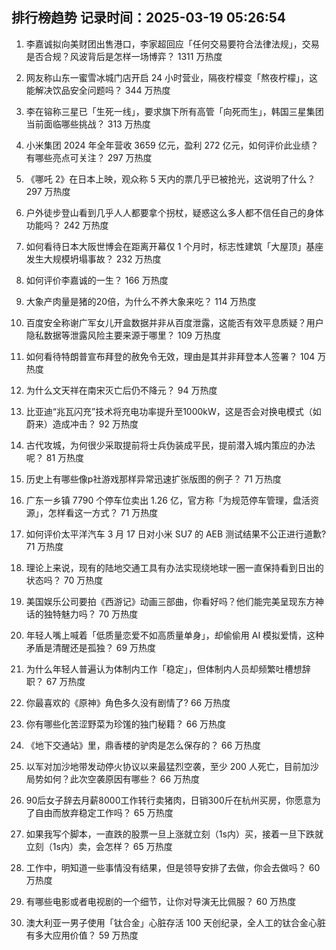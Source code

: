 
## 排行榜趋势 记录时间：2025-03-19 05:26:54
  
  1. 李嘉诚拟向美财团出售港口，李家超回应「任何交易要符合法律法规」，交易是否合规？风波背后是怎样一场博弈？ 1311 万热度
    
  2. 网友称山东一蜜雪冰城门店开启 24 小时营业，隔夜柠檬变「熬夜柠檬」，这能解决饮品安全问题吗？ 344 万热度
    
  3. 李在镕称三星已「生死一线」，要求旗下所有高管「向死而生」，韩国三星集团当前面临哪些挑战？ 313 万热度
    
  4. 小米集团 2024 年全年营收 3659 亿元，盈利 272 亿元，如何评价此业绩？有哪些亮点可关注？ 297 万热度
    
  5. 《哪吒 2》在日本上映，观众称 5 天内的票几乎已被抢光，这说明了什么？ 297 万热度
    
  6. 户外徒步登山看到几乎人人都要拿个拐杖，疑惑这么多人都不信任自己的身体功能吗？ 242 万热度
    
  7. 如何看待日本大阪世博会在距离开幕仅 1 个月时，标志性建筑「大屋顶」基座发生大规模坍塌事故？ 232 万热度
    
  8. 如何评价李嘉诚的一生？ 166 万热度
    
  9. 大象产肉量是猪的20倍，为什么不养大象来吃？ 114 万热度
    
  10. 百度安全称谢广军女儿开盒数据并非从百度泄露，这能否有效平息质疑？用户隐私数据等泄露风险主要来源于哪里？ 109 万热度
    
  11. 如何看待特朗普宣布拜登的赦免令无效，理由是其并非拜登本人签署？ 104 万热度
    
  12. 为什么文天祥在南宋灭亡后仍不降元？ 94 万热度
    
  13. 比亚迪“兆瓦闪充”技术将充电功率提升至1000kW，这是否会对换电模式（如蔚来）造成冲击？ 92 万热度
    
  14. 古代攻城，为何很少采取提前将士兵伪装成平民，提前潜入城内策应的办法呢？ 81 万热度
    
  15. 历史上有哪些像p社游戏那样异常迅速扩张版图的例子？ 71 万热度
    
  16. 广东一乡镇 7790 个停车位卖出 1.26 亿，官方称「为规范停车管理，盘活资源」，怎样看这一方式？ 71 万热度
    
  17. 如何评价太平洋汽车 3 月 17 日对小米 SU7 的 AEB 测试结果不公正进行道歉? 71 万热度
    
  18. 理论上来说，现有的陆地交通工具有办法实现绕地球一圈一直保持看到日出的状态吗？ 70 万热度
    
  19. 美国娱乐公司要拍《西游记》动画三部曲，你看好吗？他们能完美呈现东方神话的独特魅力吗？ 70 万热度
    
  20. 年轻人嘴上喊着「低质量恋爱不如高质量单身」，却偷偷用 AI 模拟爱情，这种矛盾是清醒还是孤独？ 69 万热度
    
  21. 为什么年轻人普遍认为体制内工作「稳定」，但体制内人员却频繁吐槽想辞职？ 67 万热度
    
  22. 你最喜欢的《原神》角色多久没有剧情了? 66 万热度
    
  23. 你有哪些化苦涩野菜为珍馐的独门秘籍？ 66 万热度
    
  24. 《地下交通站》里，鼎香楼的驴肉是怎么保存的？ 66 万热度
    
  25. 以军对加沙地带发动停火协议以来最猛烈空袭，至少 200 人死亡，目前加沙局势如何？此次空袭原因有哪些？ 66 万热度
    
  26. 90后女子辞去月薪8000工作转行卖猪肉，日销300斤在杭州买房，你愿意为了自由而放弃稳定工作吗？ 65 万热度
    
  27. 如果我写个脚本，一直跌的股票一旦上涨就立刻（1s内）买，接着一旦下跌就立刻（1s内）卖，会怎样？ 65 万热度
    
  28. 工作中，明知道一些事情没有结果，但是领导安排了去做，你会去做吗？ 60 万热度
    
  29. 有哪些电影或者电视剧的一个细节，让你对导演无比佩服？ 60 万热度
    
  30. 澳大利亚一男子使用「钛合金」心脏存活 100 天创纪录，全人工的钛合金心脏有多大应用价值？ 59 万热度
    